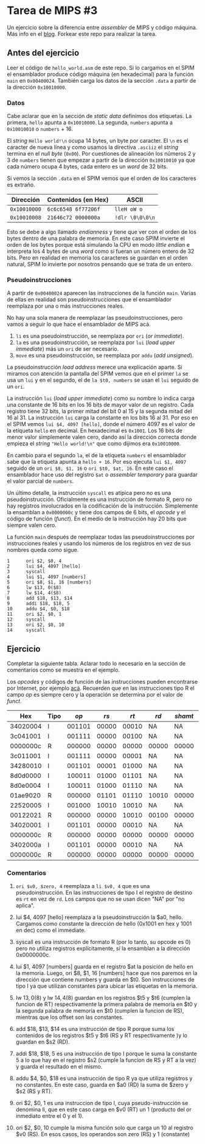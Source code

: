 # Tarea de MIPS \#3

Un ejercicio sobre la diferencia entre _assembler_ de MIPS y código máquina.
Más info en el [blog](https://la35.net/orga/mips-maquina.html). Forkear este repo para realizar la tarea.

## Antes del ejercicio

Leer el código de `hello_world.asm` de este repo. Si lo cargamos en el SPIM el ensamblador produce código máquina (en hexadecimal) para la función `main` en `0x00400024`. También carga los datos de la sección `.data` a partir de la dirección `0x10010000`.

### Datos

Cabe aclarar que en la sección de _static data_ definimos dos etiquetas. La primera, `hello` apunta a `0x10010000`. La segunda, `numbers` apunta a `0x10010010` o `numbers` + 16.

El _string_ `Hello world!\n` ocupa 14 bytes, un byte por caracter. El `\n` es el caracter de nueva línea y como usamos la directiva `.asciiz` el _string_ termina en el _null byte_ (`0x00`).  Por cuestiones de alineación los números 2 y 3 de `numbers` tienen que empezar a partir de la dirección `0x10010010` ya que cada número ocupa 4 bytes, cada entero es un _word_ de 32 bits.

Si vemos la sección `.data` en el SPIM vemos que el orden de los caracteres es extraño.

|Dirección   | Contenidos (en Hex) | ASCII         |
|------------|---------------------|---------------|
|`0x10010000`|`6c6c6548 6f77206f`  |`lleH oW o`    |
|`0x10010008`|`21646c72 0000000a`  |`!dlr \0\0\0\n`|

Esto se debe a algo llamado _endianness_ y tiene que ver con el orden de los bytes dentro de una palabra de memoria. En este caso SPIM invierte el orden de los bytes porque está simulando la CPU en modo _little endian_ e interpreta los 4 bytes de una _word_ como si fueran un número entero de 32 bits. Pero en realidad en memoria los caracteres se guardan en el orden natural, SPIM lo invierte por nosotros pensando que se trata de un entero.

### Pseudoinstrucciones

A partir de `0x00400024` aparecen las instrucciones de la función `main`. Varias de ellas en realidad son pseudoinstrucciones que el ensamblador reemplaza por una o más instrucciones reales.

No hay una sola manera de reemplazar las pseudoinstrucciones, pero vamos a seguir lo que hace el ensamblador de MIPS acá.

1. `li` es una pseudoinstrucción, se reemplaza por `ori` (_or immediate_).
2. `la` es una pseudoinstrucción, se reemplaza por `lui` (_load upper immediate_) más un `ori` de ser necesario.
3. `move` es una pseudoinstrucción, se reemplaza por `addu` (_add unsigned_).

La pseudoinstrucción _load address_ merece una explicación aparte. Si miramos con atención la pantalla del SPIM vemos que en el primer `la` se usa un `lui` y en el segundo, el de `la $t0, numbers` se usan el `lui` seguido de un `ori`.

La instrucción `lui` (_load upper immediate_) como su nombre lo indica carga una constante de 16 bits en los 16 bits de mayor valor de un registro. Cada registro tiene 32 bits, la primer mitad del bit 0 al 15 y la segunda mitad del 16 al 31. La instrucción `lui` carga la constante en los bits 16 al 31. Por eso en el SPIM vemos `lui $4, 4097 [hello]`, donde el número 4097 es el valor de la etiqueta `hello` en decimal. En hexadecimal es `0x1001`. Los 16 bits de menor valor simplemente valen cero, dando así la dirección correcta donde empieza el _string_ `"Hello world!\n"` que como dijimos era `0x10010000`.

En cambio para el segundo `la`, el de la etiqueta `numbers` el ensamblador sabe que la etiqueta apunta a `hello + 16`. Por eso ejecuta `lui $1, 4097` seguido de un `ori $8, $1, 16` o `ori $t0, $at, 16`. En este caso el ensamblador hace uso del registro `$at` o _assembler temporary_ para guardar el valor parcial de `numbers`.   

Un último detalle, la instrucción `syscall` es atípica pero no es una pseudoinstrucción. Oficialmente es una instrucción de formato R, pero no hay registros involucrados en la codificación de la instrucción. Simplemente la ensamblan a `0x0000000c` y tiene dos campos de 6 bits, el _opcode_ y el código de función (_funct_). En el medio de la instrucción hay 20 bits que siempre valen cero.

La función `main` después de reemplazar todas las pseudoinstrucciones por instrucciones reales y usando los números de los registros en vez de sus nombres queda como sigue.

```
1      ori $2, $0, 4
2      lui $4, 4097 [hello]
3      syscall
4      lui $1, 4097 [numbers]
5      ori $8, $1, 16 [numbers]   
6      lw $13, 0($8)
7      lw $14, 4($8)
8      add $18, $13, $14
9      addi $18, $18, 5  
10     addu $4, $0, $18
11     ori $2, $0, 1
12     syscall     
13     ori $2, $0, 10    
14     syscall
```

## Ejercicio

Completar la siguiente tabla. Aclarar todo lo necesario en la sección de comentarios como se muestra en el ejemplo.

Los _opcodes_ y códigos de función de las instrucciones pueden encontrarse por Internet, por ejemplo [acá](https://en.wikibooks.org/wiki/MIPS_Assembly/Instruction_Formats). Recuerden que en las instrucciones tipo R el campo _op_ es siempre cero y la operación se determina por el valor de _funct_.

|Hex     |Tipo|_op_  |_rs_ |_rt_ |_rd_ |_shamt_|_funct_|_imm_           |Comentarios|
|--------|----|------|-----|-----|-----|-------|-------|----------------|---|
|34020004|I   |001101|00000|00010|NA   |NA     |NA     |0000000000000100|\#1|
|3c041001|I   |001111|00000|00100|NA   |NA     |NA     |0001000000000001|\#2|
|0000000c|R   |000000|00000|00000|00000|00000  |001100 |NA              |\#3|
|3c011001|I   |001111|00000|00001|NA   |NA     |NA     |0001000000000001|\#4|
|34280010|I   |001101|00001|01000|NA   |NA     |NA     |0001000000000001|\#4|
|8d0d0000|I   |100011|01000|01101|NA   |NA     |NA     |0000000000000000|\#5|
|8d0e0004|I   |100011|01000|01110|NA   |NA     |NA     |0000000000000100|\#5|
|01ae9020|R   |000000|01101|01110|10010|00000  |100000 |NA              |\#6|
|22520005|I   |001000|10010|10010|NA   |NA     |NA     |0000000000000101|\#7|
|00122021|R   |000000|00000|10010|00100|00000  |100001 |NA              |\#8|
|34020001|I   |001101|00000|00010|NA   |NA     |NA     |0000000000000001|\#9|
|0000000c|R   |000000|00000|00000|00000|00000  |001100 |NA              |\#3|
|3402000a|I   |001101|00000|00010|NA   |NA     |NA     |0000000000001010|\#10|
|0000000c|R   |000000|00000|00000|00000|00000  |001100 |NA              |\#3|

### Comentarios

1. `ori $v0, $zero, 4` reemplaza a `li $v0, 4` que es una pseudoinstrucción. En las instrucciones de tipo I el registro de destino es `rt` en vez de `rd`. Los campos que no se usan dicen "NA" por "no aplica".

2. lui $4, 4097 [hello] reemplaza a la pseudoinstrucción la $a0, hello. Cargamos como constante la dirección de hello (0x1001 en hex y 1001 en dec) como el immediate.

3. syscall es una instrucción de formato R (por lo tanto, su opcode es 0) pero no utiliza registros explícitamente, sí la ensamblan a la dirección 0x0000000c.

4. lui $1, 4097 [numbers] guarda en el registro $at la posición de hello en la memoria. Luego, ori $8, $1, 16 [numbers] hace que nos paremos en la dirección que contiene numbers y guarda en $t0. Son instrucciones de tipo I ya que utilizan constantes para ubicar las etiquetas en la memoria.

5. lw $13, 0($8) y lw $14, 4($8) guardan en los registros $t5 y $t6 (cumplen la funcion de RT) respectivamente la primera palabra de memoria en $t0 y la segunda palabra de memoria en $t0 (cumplen la funcion de RS), mientras que los offset son las constantes.

6. add $18, $13, $14 es una instrucción de tipo R porque suma los contenidos de los registros $t5 y $t6 (RS y RT respectivamente )y lo guardan en $s2 (RD).

7. addi $18, $18, 5 es una instrucción de tipo I porque le suma la constante 5 a lo que hay en el registro $s2 (cumple la funcion de RS y RT a la vez) y guarda el resultado en el mismo.

8. addu $4, $0, $18 es una instrucción de tipo R ya que utiliza registros y no constantes. En este caso, guarda en $a0 (RD) la suma de $zero y $s2 (RS y RT).

9. ori $2, $0, 1 es una instruccion de tipo I, cuya pseudo-instrucción se denomina li, que en este caso carga en $v0 (RT) un 1 (producto del or inmediato entre el 0 y el 1).

10. ori $2, $0, 10 cumple la misma función solo que carga un 10 al registro $v0 (RS). En esos casos, los operandos son zero (RS) y 1 (constante)
